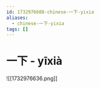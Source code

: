 ```yaml
---
id: 1732976608-chinese-一下-yixia
aliases:
  - chinese-一下-yixia
tags: []
---
```


# 一下 - yīxià

![[1732976636.png]]
